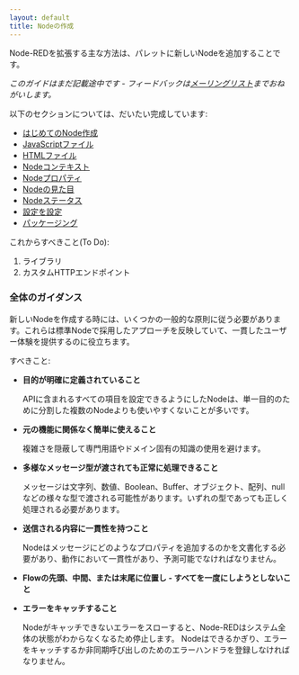 ```yaml
---
layout: default
title: Nodeの作成
---
```


Node-REDを拡張する主な方法は、パレットに新しいNodeを追加することです。

*このガイドはまだ記載途中です - フィードバックは[メーリングリスト](https://groups.google.com/forum/#!forum/node-red)までおねがいします。*

以下のセクションについては、だいたい完成しています:

 - [はじめてのNode作成](first-node)
 - [JavaScriptファイル](node-js)
 - [HTMLファイル](node-html)
 - [Nodeコンテキスト](context)
 - [Nodeプロパティ](properties)
 - [Nodeの見た目](appearance)
 - [Nodeステータス](status)
 - [設定を設定](config-nodes)
 - [パッケージング](packaging)
 
これからすべきこと(To Do):

1. ライブラリ
2. カスタムHTTPエンドポイント

### 全体のガイダンス

新しいNodeを作成する時には、いくつかの一般的な原則に従う必要があります。これらは標準Nodeで採用したアプローチを反映していて、一貫したユーザー体験を提供するのに役立ちます。

すべきこと:

- **目的が明確に定義されていること**

   APIに含まれるすべての項目を設定できるようにしたNodeは、単一目的のために分割した複数のNodeよりも使いやすくないことが多いです。

- **元の機能に関係なく簡単に使えること**

   複雑さを隠蔽して専門用語やドメイン固有の知識の使用を避けます。

- **多様なメッセージ型が渡されても正常に処理できること**

   メッセージは文字列、数値、Boolean、Buffer、オブジェクト、配列、nullなどの様々な型で渡される可能性があります。いずれの型であっても正しく処理される必要があります。

- **送信される内容に一貫性を持つこと**

   Nodeはメッセージにどのようなプロパティを追加するのかを文書化する必要があり、動作において一貫性があり、予測可能でなければなりません。

- **Flowの先頭、中間、または末尾に位置し - すべてを一度にしようとしないこと**

- **エラーをキャッチすること**

   Nodeがキャッチできないエラーをスローすると、Node-REDはシステム全体の状態がわからなくなるため停止します。
   Nodeはできるかぎり、エラーをキャッチするか非同期呼び出しのためのエラーハンドラを登録しなければなりません。
